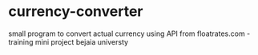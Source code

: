# currency-converter
small program to convert actual currency using API from floatrates.com - training mini project bejaia universty
